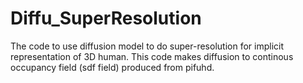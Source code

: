 # Diffu_SuperResolution
The code to use diffusion model to do super-resolution for implicit representation of 3D human.
This code makes diffusion to continous occupancy field (sdf field) produced from pifuhd.

